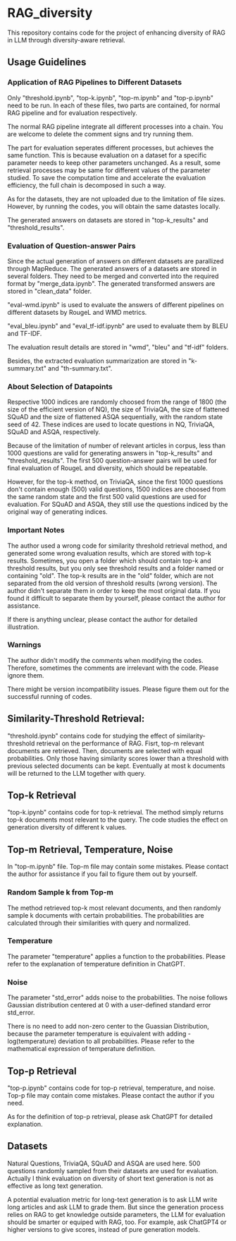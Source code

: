 # RAG_diversity

This repository contains code for the project of enhancing diversity of RAG in LLM through diversity-aware retrieval. 


## Usage Guidelines

### Application of RAG Pipelines to Different Datasets

Only "threshold.ipynb", "top-k.ipynb", "top-m.ipynb" and "top-p.ipynb" need to be run. In each of these files, two parts are contained, for normal RAG pipeline and for evaluation respectively.

The normal RAG pipeline integrate all different processes into a chain. You are welcome to delete the comment signs and try running them.

The part for evaluation seperates different processes, but achieves the same function. This is because evaluation on a dataset for a specific parameter needs to keep other parameters unchanged. As a result, some retrieval processes may be same for different values of the parameter studied. To save the computation time and accelerate the evaluation efficiency, the full chain is decomposed in such a way.

As for the datasets, they are not uploaded due to the limitation of file sizes. However, by running the codes, you will obtain the same datastes locally.

The generated answers on datasets are stored in "top-k_results" and "threshold_results".

### Evaluation of Question-answer Pairs

Since the actual generation of answers on different datasets are parallized through MapReduce. The generated answers of a datasets are stored in several folders. They need to be merged and converted into the required format by "merge_data.ipynb". The generated transformed answers are stored in "clean_data" folder.

"eval-wmd.ipynb" is used to evaluate the answers of different pipelines on different datasets by RougeL and WMD metrics.

"eval_bleu.ipynb" and "eval_tf-idf.ipynb" are used to evaluate them by BLEU and TF-IDF.

The evaluation result details are stored in "wmd", "bleu" and "tf-idf" folders.

Besides, the extracted evaluation summarization are stored in "k-summary.txt" and "th-summary.txt".

### About Selection of Datapoints

Respective 1000 indices are randomly choosed from the range of 1800 (the size of the efficient version of NQ), the size of TriviaQA, the size of flattened SQuAD and the size of flattened ASQA sequentially, with the random state seed of 42. These indices are used to locate questions in NQ, TriviaQA, SQuAD and ASQA, respectively. 

Because of the limitation of number of relevant articles in corpus, less than 1000 questions are valid for generating answers in "top-k_results" and "threshold_results". The first 500 question-answer pairs will be used for final evaluation of RougeL and diversity, which should be repeatable.

However, for the top-k method, on TriviaQA, since the first 1000 questions don't contain enough (500) valid questions, 1500 indices are choosed from the same random state and the first 500 valid questions are used for evaluation. For SQuAD and ASQA, they still use the questions indiced by the original way of generating indices.

### Important Notes

The author used a wrong code for similarity threshold retrieval method, and generated some wrong evaluation results, which are stored with top-k results. Sometimes, you open a folder which should contain top-k and threshold results, but you only see threshold results and a folder named or containing "old". The top-k results are in the "old" folder, which are not separated from the old version of threshold results (wrong version). The author didn't separate them in order to keep the most original data. If you found it difficult to separate them by yourself, please contact the author for assistance.

If there is anything unclear, please contact the author for detailed illustration.

### Warnings

The author didn't modify the comments when modifying the codes. Therefore, sometimes the comments are irrelevant with the code. Please ignore them. 

There might be version incompatibility issues. Please figure them out for the successful running of codes.

## Similarity-Threshold Retrieval:

"threshold.ipynb" contains code for studying the effect of similarity-threshold retrieval on the performance of RAG. Fisrt, top-m relevant documents are retrieved. Then, documents are selected with equal probabilities. Only those having similarity scores lower than a threshold with previous selected documents can be kept. Eventually at most k documents will be returned to the LLM together with query.

## Top-k Retrieval

"top-k.ipynb" contains code for top-k retrieval. The method simply returns top-k documents most relevant to the query. The code studies the effect on generation diversity of different k values.

## Top-m Retrieval, Temperature, Noise

In "top-m.ipynb" file. Top-m file may contain some mistakes. Please contact the author for assistance if you fail to figure them out by yourself.

### Random Sample k from Top-m

The method retrieved top-k most relevant documents, and then randomly sample k documents with certain probabilities. The probabilities are calculated through their similarities with query and normalized.

### Temperature

The parameter "temperature" applies a function to the probabilities. Please refer to the explanation of temperature definition in ChatGPT.

### Noise 

The parameter "std_error" adds noise to the probabilities. The noise follows Gaussian distribution centered at 0 with a user-defined standard error std_error. 

There is no need to add non-zero center to the Guassian Distribution, because the parameter temperature is equivalent with adding -log(temperature) deviation to all probabilities. Please refer to the mathematical expression of temperature definition.

## Top-p Retrieval

"top-p.ipynb" contains code for top-p retrieval, temperature, and noise. Top-p file may contain come mistakes. Please contact the author if you need.

As for the definition of top-p retrieval, please ask ChatGPT for detailed explanation.

## Datasets

Natural Questions, TriviaQA, SQuAD and ASQA are used here. 500 questions randomly sampled from their datasets are used for evaluation. Actually I think evaluation on diversity of short text generation is not as effective as long text generation.

A potential evaluation metric for long-text generation is to ask LLM write long articles and ask LLM to grade them. But since the generation process relies on RAG to get knowledge outside parameters, the LLM for evaluation should be smarter or equiped with RAG, too. For example, ask ChatGPT4 or higher versions to give scores, instead of pure generation models.











